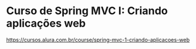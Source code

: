 # Curso de  Spring MVC I: Criando aplicações web

https://cursos.alura.com.br/course/spring-mvc-1-criando-aplicacoes-web
